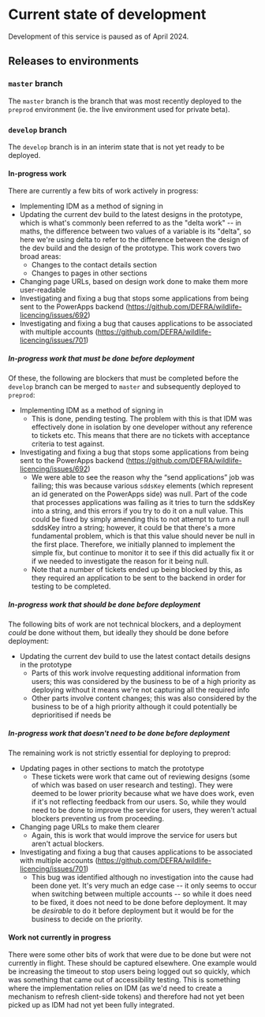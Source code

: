 # Current state of development

Development of this service is paused as of April 2024.

## Releases to environments

### `master` branch

The `master` branch is the branch that was most recently deployed to the `preprod` environment (ie. the live environment used for private beta).

### `develop` branch

The `develop` branch is in an interim state that is not yet ready to be deployed.

#### In-progress work

There are currently a few bits of work actively in progress:

* Implementing IDM as a method of signing in
* Updating the current dev build to the latest designs in the prototype, which is what's commonly been referred to as the "delta work" -- in maths, the difference between two values of a variable is its "delta", so here we're using delta to refer to the difference between the design of the dev build and the design of the prototype. This work covers two broad areas:
  * Changes to the contact details section
  * Changes to pages in other sections
* Changing page URLs, based on design work done to make them more user-readable
* Investigating and fixing a bug that stops some applications from being sent to the PowerApps backend (https://github.com/DEFRA/wildlife-licencing/issues/692)
* Investigating and fixing a bug that causes applications to be associated with multiple accounts (https://github.com/DEFRA/wildlife-licencing/issues/701)

##### In-progress work that must be done before deployment

Of these, the following are blockers that must be completed before the `develop` branch can be merged to `master` and subsequently deployed to `preprod`:

* Implementing IDM as a method of signing in
  * This is done, pending testing. The problem with this is that IDM was effectively done in isolation by one developer without any reference to tickets etc. This means that there are no tickets with acceptance criteria to test against.
* Investigating and fixing a bug that stops some applications from being sent to the PowerApps backend (https://github.com/DEFRA/wildlife-licencing/issues/692)
  * We were able to see the reason why the “send applications” job was failing; this was because various `sddsKey` elements (which represent an id generated on the PowerApps side) was null. Part of the code that processes applications was failing as it tries to turn the sddsKey into a string, and this errors if you try to do it on a null value. This could be fixed by simply amending this to not attempt to turn a null sddsKey intro a string; however, it could be that there's a more fundamental problem, which is that this value should never be null in the first place. Therefore, we initially planned to implement the simple fix, but continue to monitor it to see if this did actually fix it or if we needed to investigate the reason for it being null.
  * Note that a number of tickets ended up being blocked by this, as they required an application to be sent to the backend in order for testing to be completed.

##### In-progress work that should be done before deployment

The following bits of work are not technical blockers, and a deployment _could_ be done without them, but ideally they should be done before deployment:

* Updating the current dev build to use the latest contact details designs in the prototype
  * Parts of this work involve requesting additional information from users; this was considered by the business to be of a high priority as deploying without it means we're not capturing all the required info
  * Other parts involve content changes; this was also considered by the business to be of a high priority although it could potentially be deprioritised if needs be

##### In-progress work that doesn't need to be done before deployment

The remaining work is not strictly essential for deploying to preprod:

* Updating pages in other sections to match the prototype
  * These tickets were work that came out of reviewing designs (some of which was based on user research and testing). They were deemed to be lower priority because what we have does work, even if it's not reflecting feedback from our users. So, while they would need to be done to improve the service for users, they weren't actual blockers preventing us from proceeding.
* Changing page URLs to make them clearer
  * Again, this is work that would improve the service for users but aren't actual blockers.
* Investigating and fixing a bug that causes applications to be associated with multiple accounts (https://github.com/DEFRA/wildlife-licencing/issues/701)
  * This bug was identified although no investigation into the cause had been done yet. It's very much an edge case -- it only seems to occur when switching between multiple accounts -- so while it does need to be fixed, it does not need to be done before deployment. It may be _desirable_ to do it before deployment but it would be for the business to decide on the priority.

#### Work not currently in progress

There were some other bits of work that were due to be done but were not currently in flight. These should be captured elsewhere. One example would be increasing the timeout to stop users being logged out so quickly, which was something that came out of accessibility testing. This is something where the implementation relies on IDM (as we'd need to create a mechanism to refresh client-side tokens) and therefore had not yet been picked up as IDM had not yet been fully integrated.
